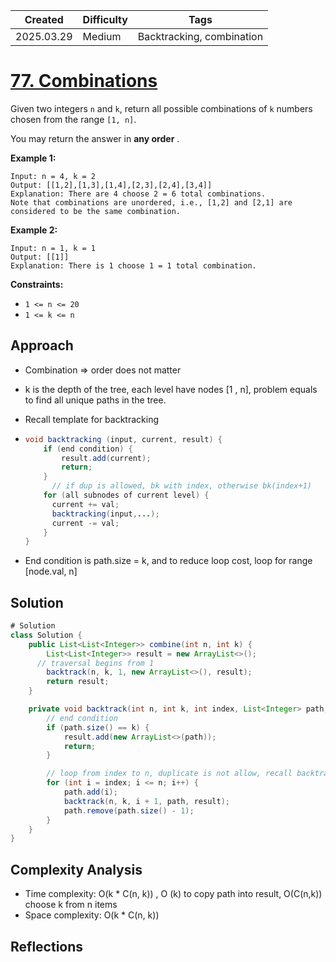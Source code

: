 | Created    | Difficulty | Tags                      |
| ---------- | ---------- | ------------------------- |
| 2025.03.29 | Medium     | Backtracking, combination |

# [77. Combinations](https://leetcode.com/problems/combinations/description/)

Given two integers `n` and `k`, return all possible combinations of `k` numbers chosen from the range `[1, n]`.

You may return the answer in **any order** .

**Example 1:** 

```
Input: n = 4, k = 2
Output: [[1,2],[1,3],[1,4],[2,3],[2,4],[3,4]]
Explanation: There are 4 choose 2 = 6 total combinations.
Note that combinations are unordered, i.e., [1,2] and [2,1] are considered to be the same combination.
```

**Example 2:** 

```
Input: n = 1, k = 1
Output: [[1]]
Explanation: There is 1 choose 1 = 1 total combination.
```

**Constraints:** 

- `1 <= n <= 20`
- `1 <= k <= n`

## Approach

- Combination => order does not matter

- k is the depth of the tree, each level have nodes [1 , n], problem equals to find all unique paths in the tree.

- Recall template for backtracking

- ```java
  void backtracking (input, current, result) {
      if (end condition) {
          result.add(current);
          return;
      }
    	// if dup is allowed, bk with index, otherwise bk(index+1)
      for (all subnodes of current level) {
        current += val;
        backtracking(input,...);
        current -= val;
      }
  }
  ```

- End condition is path.size = k, and to reduce loop cost, loop for range [node.val, n] 
## Solution

```java
# Solution
class Solution {
    public List<List<Integer>> combine(int n, int k) {
        List<List<Integer>> result = new ArrayList<>();
      // traversal begins from 1
        backtrack(n, k, 1, new ArrayList<>(), result);
        return result;
    }

    private void backtrack(int n, int k, int index, List<Integer> path, List<List<Integer>> result) {
        // end condition
        if (path.size() == k) {
            result.add(new ArrayList<>(path));
            return;
        }

        // loop from index to n, duplicate is not allow, recall backtrack using index + 1
        for (int i = index; i <= n; i++) {
            path.add(i);
            backtrack(n, k, i + 1, path, result);
            path.remove(path.size() - 1);
        }
    }
}
```

## Complexity Analysis

- Time complexity: O(k * C(n, k)) , O (k) to copy path into result, O(C(n,k)) choose k from n items
- Space complexity: O(k * C(n, k))  

## Reflections
